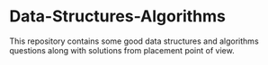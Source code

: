 # Data-Structures-Algorithms
This repository contains some good data structures and algorithms questions along with solutions from placement point of view.
